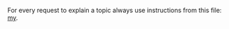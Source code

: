 For every request to explain a topic always use instructions from this file: [my](https://raw.githubusercontent.com/vit100-trader/prompts/refs/heads/main/styleguides/Generic.md).
